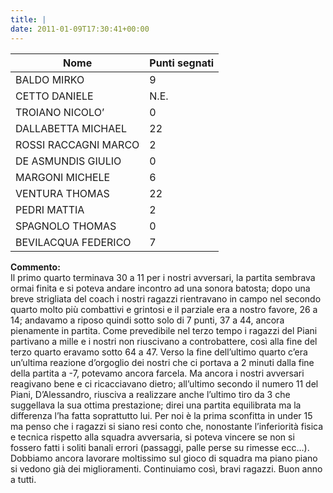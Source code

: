 ```yaml
---
title: |
date: 2011-01-09T17:30:41+00:00
---
```

| **Nome** | **Punti segnati** |
| -------- | ----------------- |
| BALDO MIRKO | 9 |
| CETTO DANIELE | N.E. |
| TROIANO NICOLO’ | 0 |
| DALLABETTA MICHAEL | 22 |
| ROSSI RACCAGNI MARCO | 2 |
| DE ASMUNDIS GIULIO | 0 |
| MARGONI MICHELE | 6 |
| VENTURA THOMAS | 22 |
| PEDRI MATTIA | 2 |
| SPAGNOLO THOMAS | 0 |
| BEVILACQUA FEDERICO | 7 |

**Commento:**  
Il primo quarto terminava 30 a 11 per i nostri avversari, la partita sembrava ormai finita e si poteva andare incontro ad una sonora batosta; dopo una breve strigliata del coach i nostri ragazzi rientravano in campo nel secondo quarto molto più combattivi e grintosi e il parziale era a nostro favore, 26 a 14; andavamo a riposo quindi sotto solo di 7 punti, 37 a 44, ancora pienamente in partita. Come prevedibile nel terzo tempo i ragazzi del Piani partivano a mille e i nostri non riuscivano a controbattere, così alla fine del terzo quarto eravamo sotto 64 a 47. Verso la fine dell’ultimo quarto c’era un’ultima reazione d’orgoglio dei nostri che ci portava a 2 minuti dalla fine della partita a -7, potevamo ancora farcela. Ma ancora i nostri avversari reagivano bene e ci ricacciavano dietro; all’ultimo secondo il numero 11 del Piani, D’Alessandro, riusciva a realizzare anche l’ultimo tiro da 3 che suggellava la sua ottima prestazione; direi una partita equilibrata ma la differenza l’ha fatta soprattutto lui. Per noi è la prima sconfitta in under 15 ma penso che i ragazzi si siano resi conto che, nonostante l’inferiorità fisica e tecnica rispetto alla squadra avversaria, si poteva vincere se non si fossero fatti i soliti banali errori (passaggi, palle perse su rimesse ecc…). Dobbiamo ancora lavorare moltissimo sul gioco di squadra ma piano piano si vedono già dei miglioramenti. Continuiamo così, bravi ragazzi. Buon anno a tutti.
